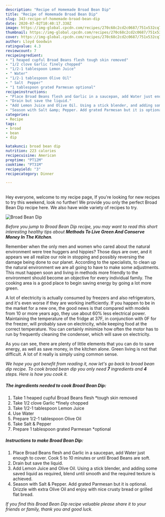 ```yaml
---
description: "Recipe of Homemade Broad Bean Dip"
title: "Recipe of Homemade Broad Bean Dip"
slug: 343-recipe-of-homemade-broad-bean-dip
date: 2020-07-02T10:40:17.338Z
image: https://img-global.cpcdn.com/recipes/270c68c2cd2c0687/751x532cq70/broad-bean-dip-recipe-main-photo.jpg
thumbnail: https://img-global.cpcdn.com/recipes/270c68c2cd2c0687/751x532cq70/broad-bean-dip-recipe-main-photo.jpg
cover: https://img-global.cpcdn.com/recipes/270c68c2cd2c0687/751x532cq70/broad-bean-dip-recipe-main-photo.jpg
author: Lloyd Goodwin
ratingvalue: 4.3
reviewcount: 7
recipeingredient:
- "1 heaped cupful Broad Beans flesh tough skin removed"
- "1/2 clove Garlic finely chopped"
- "1/2-1 tablespoon Lemon Juice"
- " Water"
- "1/2-1 tablespoon Olive Oil"
- " Salt  Pepper"
- "1 tablespoon grated Parmesan optional"
recipeinstructions:
- "Place Broad Beans flesh and Garlic in a saucepan, add Water just enough to cover. Cook 5 to 10 minutes or until Broad Beans are soft."
- "Drain but save the liquid."
- "Add Lemon Juice and Olive Oil. Using a stick blender, and adding some saved liquid as required, blend until smooth and the required texture is achieved."
- "Season with Salt &amp; Pepper. Add grated Parmesan but it is optional. Drizzle with extra Olive Oil and enjoy with nice crusty bread or grilled flat bread."
categories:
- Recipe
tags:
- broad
- bean
- dip

katakunci: broad bean dip 
nutrition: 223 calories
recipecuisine: American
preptime: "PT12M"
cooktime: "PT31M"
recipeyield: "3"
recipecategory: Dinner

---
```

<br>
Hey everyone, welcome to my recipe page, If you're looking for new recipes to try this weekend, look no further! We provide you only the perfect Broad Bean Dip recipe here. We also have wide variety of recipes to try.
<br>


![Broad Bean Dip](https://img-global.cpcdn.com/recipes/270c68c2cd2c0687/751x532cq70/broad-bean-dip-recipe-main-photo.jpg)

<i>Before you jump to Broad Bean Dip recipe, you may want to read this short interesting healthy tips about 
<strong>Methods To Live Green And Conserve Money In The Kitchen</strong>.</i>
</br>

Remember when the only men and women who cared about the natural environment were tree huggers and hippies? Those days are over, and it appears we all realize our role in stopping and possibly reversing the damage being done to our planet. According to the specialists, to clean up the natural environment we are all going to have to make some adjustments. This must happen soon and living in methods more friendly to the environment should become an objective for every individual family. The cooking area is a good place to begin saving energy by going a lot more green.

A lot of electricity is actually consumed by freezers and also refrigerators, and it's even worse if they are working inefficiently. If you happen to be in the market for a new one, the good news is that compared with models from 10 or more years ago, they use about 60% less electrical power. Maintaining the temperature of the fridge at 37F, in conjunction with 0F for the freezer, will probably save on electricity, while keeping food at the correct temperature. You can certainly minimize how often the motor has to run by frequently cleaning the condenser, which will save on electricity.

As you can see, there are plenty of little elements that you can do to save energy, as well as save money, in the kitchen alone. Green living is not that difficult. A lot of it really is simply using common sense.


<i>We hope you got benefit from reading it, now let's go back to broad bean dip recipe. To cook broad bean dip you only need <strong>7</strong> ingredients and <strong>4</strong> steps. Here is how you cook it.
</i>

##### The ingredients needed to cook Broad Bean Dip:

1. Take 1 heaped cupful Broad Beans flesh *tough skin removed
1. Take 1/2 clove Garlic *finely chopped
1. Take 1/2-1 tablespoon Lemon Juice
1. Use  Water
1. Prepare 1/2-1 tablespoon Olive Oil
1. Take  Salt &amp; Pepper
1. Prepare 1 tablespoon grated Parmesan *optional


##### Instructions to make Broad Bean Dip:

1. Place Broad Beans flesh and Garlic in a saucepan, add Water just enough to cover. Cook 5 to 10 minutes or until Broad Beans are soft.
1. Drain but save the liquid.
1. Add Lemon Juice and Olive Oil. Using a stick blender, and adding some saved liquid as required, blend until smooth and the required texture is achieved.
1. Season with Salt &amp; Pepper. Add grated Parmesan but it is optional. Drizzle with extra Olive Oil and enjoy with nice crusty bread or grilled flat bread.


<i>If you find this Broad Bean Dip recipe valuable please share it to your friends or family, thank you and good luck.</i>
